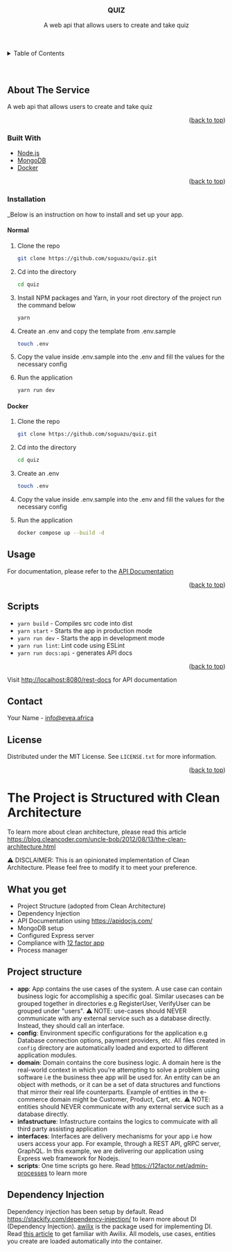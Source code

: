 <div id="top"></div>

<br />
<div align="center">
  <h3 align="center">QUIZ</h3>

  <p align="center">
    A web api that allows users to create and take quiz
    <br />
  </p>
</div>
<br />
<br />

<details>
  <summary>Table of Contents</summary>
  <ol>
    <li>
      <a href="#about-the-project">About The Project</a>
      <ul>
        <li><a href="#built-with">Built With</a></li>
        <li><a href="#prerequisites">Prerequisites</a></li>
        <li><a href="#installation">Installation</a></li>
      </ul>
    </li>
    <li><a href="#usage">Usage</a></li>
    <li><a href="#scripts">Scripts</a></li>
    <li><a href="#contact">Contact</a></li>
    <li><a href="#license">License</a></li>
  </ol>
</details>
<br />
<br />

<!-- ABOUT THE SERVICE -->

## About The Service

A web api that allows users to create and take quiz

<p align="right">(<a href="#top">back to top</a>)</p>

### Built With

- [Node.js](https://nodejs.org/en/)
- [MongoDB](https://www.mongodb.com/atlas/database)
- [Docker](https://www.docker.com)

<p align="right">(<a href="#top">back to top</a>)</p>

### Installation

\_Below is an instruction on how to install and set up your app.

#### Normal

1. Clone the repo

   ```sh
   git clone https://github.com/soguazu/quiz.git
   ```

2. Cd into the directory

   ```sh
   cd quiz
   ```

3. Install NPM packages and Yarn, in your root directory of the project run the command below

   ```sh
   yarn
   ```

4. Create an .env and copy the template from .env.sample

   ```sh
   touch .env
   ```

5. Copy the value inside .env.sample into the .env and fill the values for the necessary config


7. Run the application

   ```sh
   yarn run dev
   ```

#### Docker

1. Clone the repo

   ```sh
   git clone https://github.com/soguazu/quiz.git
   ```

2. Cd into the directory

   ```sh
   cd quiz
   ```

3. Create an .env

   ```sh
   touch .env
   ```

4. Copy the value inside .env.sample into the .env and fill the values for the necessary config

5. Run the application
  

   ```sh
   docker compose up --build -d
   ```

## Usage

For documentation, please refer to the [API Documentation](http://localhost:8080/rest-docs)

<p align="right">(<a href="#top">back to top</a>)</p>

## Scripts

- `yarn build` - Compiles src code into dist
- `yarn start` - Starts the app in production mode
- `yarn run dev` - Starts the app in development mode
- `yarn run lint`: Lint code using ESLint
- `yarn run docs:api` - generates API docs

<p align="right">(<a href="#top">back to top</a>)</p>

Visit [http://localhost:8080/rest-docs](http://localhost:8080/rest-docs) for API documentation

## Contact

Your Name - info@evea.africa

## License

Distributed under the MIT License. See `LICENSE.txt` for more information.

<p align="right">(<a href="#top">back to top</a>)</p>

# The Project is Structured with Clean Architecture

To learn more about clean architecture, please read this article https://blog.cleancoder.com/uncle-bob/2012/08/13/the-clean-architecture.html

:warning: DISCLAIMER: This is an opinionated implementation of Clean Architecture. Please feel free to modify it to meet your preference.

## What you get

- Project Structure (adopted from Clean Architecture)
- Dependency Injection
- API Documentation using https://apidocjs.com/
- MongoDB setup
- Configured Express server
- Compliance with [12 factor app](https://12factor.net/)
- Process manager

## Project structure

- **app**: App contains the use cases of the system. A use case can contain business logic for accomplishig a specific goal. Similar usecases can be grouped together in directories e.g RegisterUser, VerifyUser can be grouped under "users".
  :warning: NOTE: use-cases should NEVER communicate with any external service such as a database directly. Instead, they should call an interface.
- **config**: Environment specific configurations for the application e.g Database connection options, payment providers, etc. All files created in `config` directory are automatically loaded and exported to
  different application modules.
- **domain**: Domain contains the core business logic. A domain here is the real-world context in which you're attempting to solve a problem using software i.e the business thee app will be used for. An entity can be an object with methods, or it can be a set of data structures and functions that mirror their real life counterparts. Example of entities in the e-commerce domain might be Customer, Product, Cart, etc.
  :warning: NOTE: entities should NEVER communicate with any external service such as a database directly.
- **infastructure**: Infastructure contains the logics to commuicate with all third party assisting application
- **interfaces**: Interfaces are delivery mechanisms for your app i.e how users access your app. For example, through a REST API, gRPC server, GraphQL. In this example, we are delivering our application using Express web framework for Nodejs.
- **scripts**: One time scripts go here. Read https://12factor.net/admin-processes to learn more

## Dependency Injection

Dependency injection has been setup by default. Read https://stackify.com/dependency-injection/ to learn more about DI (Dependency Injection). [awilix](https://www.npmjs.com/package/awilix) is the package used for implementing DI. Read [this article](https://medium.com/@Jeffijoe/dependency-injection-in-node-js-2016-edition-f2a88efdd427) to get familiar with Awilix. All models, use cases, entities you create are loaded automatically into the container.
